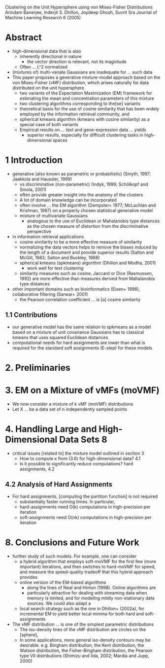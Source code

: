Clustering on the Unit Hypersphere using von Mises-Fisher Distributions
Arindam Banerjee, Inderjit S. Dhillon, Joydeep Ghosh, Suvrit Sra
Journal of Machine Learning Research 6 (2005)

# Abstract

* high-dimensional data that is also
  * inherently directional in nature
    * the vector direction is relevant, not its magnitude
  * Often ... L^2 normalized
* (mixtures of) multi-variate Gaussians are inadequate for ... such data
* This paper proposes a generative mixture-model approach
  based on the von Mises-Fisher (vMF) distribution, which
  arises naturally for data distributed on the unit hypersphere
  * two variants of the Expectation Maximization (EM) framework
    for estimating the mean and concentration parameters of this mixture
  * two clustering algorithms corresponding to the[se] variants
  * theoretical basis for the use of cosine similarity that has been
    widely employed by the information retrieval community, and
  * spherical kmeans algorithm (kmeans with cosine similarity)
    as a special case of both variants
  * Empirical results on ... text and gene-expression data ... yields
    * superior results,
      especially for difficult clustering tasks in high-dimensional spaces

# 1 Introduction

* generative (also known as parametric or probabilistic)
  (Smyth, 1997; Jaakkola and Haussler, 1999)
  * vs discriminative (non-parametric) (Indyk, 1999; Schölkopf and Smola, 2001)
  * often provide greater insight into the anatomy of the clusters
  * A lot of domain knowledge can be incorporated
  * often involve ... the EM algorithm
    (Dempster+ 1977; McLachlan and Krishnan, 1997)
    on a properly chosen statistical generative model
  * mixture of multivariate Gaussians
    * analogous to the use of Euclidean or Mahalanobis type distances
      as the chosen measure of distortion from the discriminative perspective
* in information retrieval applications
  * cosine similarity to be a more effective measure of similarity
  * normalizing the data vectors helps to remove the
    biases induced by the length of a document and provide superior results
    (Salton and McGill, 1983; Salton and Buckley, 1988)
  * spherical kmeans (spkmeans) algorithm (Dhillon and Modha, 2001)
    * work well for text clustering
  * similarity measures such as cosine, Jaccard or Dice (Rasmussen, 1992) are
    more effective than measures derived from Mahalanobis type distances
* other important domains such as
  bioinformatics (Eisen+ 1998), collaborative filtering (Sarwar+ 2001)
  * the Pearson correlation coefficient ... is [a] cosine similarity

## 1.1 Contributions

* our generative model has the same relation to spkmeans
  as a model based on a mixture of unit covariance Gaussians has
  to classical kmeans that uses squared Euclidean distances
* computational needs for hard assignments are lower than what is required for
  the standard soft assignments (E-step) for these models

# 2. Preliminaries

# 3. EM on a Mixture of vMFs (moVMF)

* We now consider a mixture of k vMF (moVMF) distributions
* Let X ... be a data set of n independently sampled points

# 4. Handling Large and High-Dimensional Data Sets 8

* critical issues [related to] the mixture model outlined in section 3
  * How to compute κ from (3.6) for high-dimensional data? 4.1
  * Is it possible to significantly reduce computations? hard assignments, 4.2

## 4.2 Analysis of Hard Assignments

* For hard assignments, [computing the partition function] is not required
  * substantially faster running times.  In particular,
  * hard-assignments need O(k) computations in high-precision per iteration
  * soft-assignments need O(nk) computations in high-precision per iteration

# 8. Conclusions and Future Work

* further study of such models. For example, one can consider
  * a hybrid algorithm that employs
    soft-moVMF for the first few (more important) iterations, and then
    switches to hard-moVMF for speed, and
    measure the speed-quality tradeoff that this hybrid approach provides
  * online version of the EM-based algorithms
    * along the lines of Neal and Hinton (1998).  Online algorithms are
    * particularly attractive for dealing with streaming data
      when memory is limited, and
      for modeling mildly non-stationary data sources. We could also adapt a
  * local search strategy such as the one in Dhillon+ (2002a), for incremental
    EM to yield better local minima for both hard and soft-assignments
* The vMF distribution ... is one of the simplest parametric distributions
  * The iso-density lines of the vMF distribution are circles on the [sphere],
  * In some applications, more general iso-density contours may be desirable.
    e.g. Bingham distribution, the Kent distribution, the Watson distribution,
    the Fisher-Bingham distribution, the Pearson type VII distributions
    (Shimizu and Iida, 2002; Mardia and Jupp, 2000)
